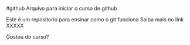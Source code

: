 #github
Arquivo para iniciar o curso de github

Este é um repositorio para ensinar como o git funciona
Saiba mais no link XXXXX

Gostou do curso?


